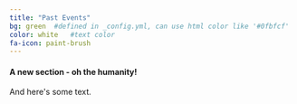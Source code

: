 ```yaml
---
title: "Past Events"
bg: green  #defined in _config.yml, can use html color like '#0fbfcf'
color: white   #text color
fa-icon: paint-brush
---
```


#### A new section - oh the humanity!

And here's some text.